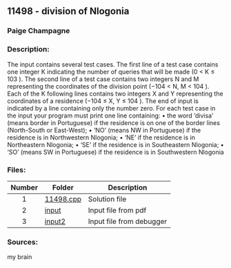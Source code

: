 ## 11498 - division of Nlogonia
### Paige Champagne
### Description:

The input contains several test cases. The first line of a test case contains one integer K indicating
the number of queries that will be made (0 < K ≤ 103
). The second line of a test case contains two
integers N and M representing the coordinates of the division point (−104 < N, M < 104
). Each
of the K following lines contains two integers X and Y representing the coordinates of a residence
(−104 ≤ X, Y ≤ 104
).
The end of input is indicated by a line containing only the number zero. For each test case in the input your program must print one line containing:
• the word ‘divisa’ (means border in Portuguese) if the residence is on one of the border lines
(North-South or East-West);
• ‘NO’ (means NW in Portuguese) if the residence is in Northwestern Nlogonia;
• ‘NE’ if the residence is in Northeastern Nlogonia;
• ‘SE’ if the residence is in Southeastern Nlogonia;
• ‘SO’ (means SW in Portuguese) if the residence is in Southwestern Nlogonia

### Files:
| Number | Folder                              | Description                            |
| :----: | ----------------------------------- | -------------------------------------- |
| 1 | [11498.cpp](./11498.cpp)   | Solution file |
| 2 | [input](./input)   | Input file from pdf |
| 3 | [input2](./input2)   | Input file from debugger |

### Sources:
my brain